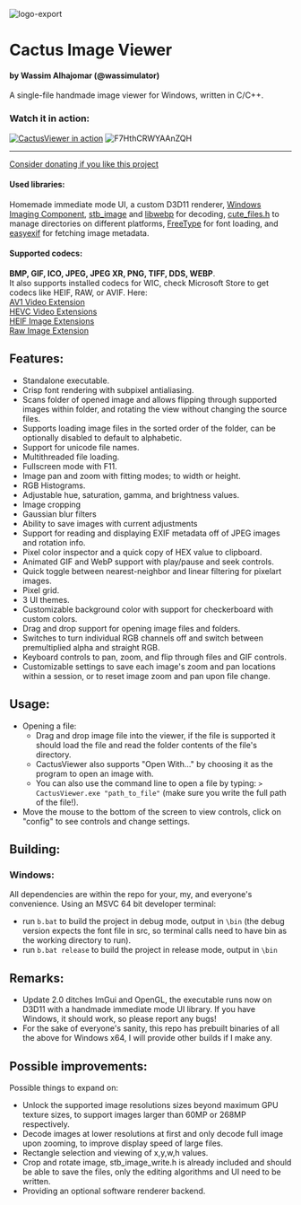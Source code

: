 ![logo-export](https://user-images.githubusercontent.com/75145262/200181192-35c8ea4d-e864-4ac7-89d0-8deda4901699.png)
# Cactus Image Viewer
#### by Wassim Alhajomar (@wassimulator)
A single-file handmade image viewer for Windows, written in C/C++.       
### Watch it in action:
[![CactusViewer in action](https://github.com/Wassimulator/CactusViewer/assets/75145262/9279bef8-5f5f-42fd-9bcc-34605fd3e60f)](https://youtu.be/OlJ1ycqpDII)
![F7HthCRWYAAnZQH](https://github.com/Wassimulator/CactusViewer/assets/75145262/a67dd51c-a61c-4c74-9bbf-0fd07c33594f)


-----
[Consider donating if you like this project](https://www.paypal.com/donate/?hosted_button_id=NYKGNB8VZG84Y)
#### Used libraries:
Homemade immediate mode UI, a custom D3D11 renderer, [Windows Imaging Component](https://learn.microsoft.com/en-us/windows/win32/wic/-wic-about-windows-imaging-codec), [stb_image](https://github.com/nothings/stb) and [libwebp](https://chromium.googlesource.com/webm/libwebp) for decoding, [cute_files.h](https://github.com/RandyGaul/cute_headers/blob/master/cute_files.h) to manage directories on different platforms, [FreeType](https://freetype.org/) for font loading, and [easyexif](https://github.com/mayanklahiri/easyexif) for fetching image metadata.             
#### Supported codecs: 
**BMP, GIF, ICO, JPEG, JPEG XR, PNG, TIFF, DDS, WEBP**.         
It also supports installed codecs for WIC, check Microsoft Store to get codecs like HEIF, RAW, or AVIF. Here:     
[AV1 Video Extension](https://www.microsoft.com/store/productid/9MVZQVXJBQ9V?ocid=pdpshare)      
[HEVC Video Extensions](https://www.microsoft.com/store/productid/9NMZLZ57R3T7?ocid=pdpshare)      
[HEIF Image Extensions](https://www.microsoft.com/store/productid/9PMMSR1CGPWG?ocid=pdpshare)       
[Raw Image Extension](https://www.microsoft.com/store/productid/9NCTDW2W1BH8?ocid=pdpshare)      

## Features:
- Standalone executable.
- Crisp font rendering with subpixel antialiasing.
- Scans folder of opened image and allows flipping through supported images within folder, and rotating the view without changing the source files.
- Supports loading image files in the sorted order of the folder, can be optionally disabled to default to alphabetic.
- Support for unicode file names.
- Multithreaded file loading.
- Fullscreen mode with F11.
- Image pan and zoom with fitting modes; to width or height.
- RGB Histograms.
- Adjustable hue, saturation, gamma, and brightness values.
- Image cropping
- Gaussian blur filters
- Ability to save images with current adjustments
- Support for reading and displaying EXIF metadata off of JPEG images and rotation info.
- Pixel color inspector and a quick copy of HEX value to clipboard.
- Animated GIF and WebP support with play/pause and seek controls.
- Quick toggle between nearest-neighbor and linear filtering for pixelart images.
- Pixel grid.
- 3 UI themes.
- Customizable background color with support for checkerboard with custom colors.
- Drag and drop support for opening image files and folders.
- Switches to turn individual RGB channels off and switch between premultiplied alpha and straight RGB.
- Keyboard controls to pan, zoom, and flip through files and GIF controls.
- Customizable settings to save each image's zoom and pan locations within a session, or to reset image zoom and pan upon file change.

## Usage:
- Opening a file:
  - Drag and drop image file into the viewer, if the file is supported it should load the file and read the folder contents of the file's directory.
  - CactusViewer also supports "Open With..." by choosing it as the program to open an image with.
  - You can also use the command line to open a file by typing: `> CactusViewer.exe "path_to_file"` (make sure you write the full path of the file!).
- Move the mouse to the bottom of the screen to view controls, click on "config" to see controls and change settings. 

## Building:
### Windows:
All dependencies are within the repo for your, my, and everyone's convenience. 
Using an MSVC 64 bit developer terminal:
- run `b.bat` to build the project in debug mode, output in `\bin`
  (the debug version expects the font file in src, so terminal calls need to have bin as the working directory to run).
- run `b.bat release` to build the project in release mode, output in `\bin`

## Remarks:
- Update 2.0 ditches ImGui and OpenGL, the executable runs now on D3D11 with a handmade immediate mode UI library. If you have Windows, it should work, so please report any bugs!
- For the sake of everyone's sanity, this repo has prebuilt binaries of all the above for Windows x64, I will provide other builds if I make any.

## Possible improvements:
Possible things to expand on:
- Unlock the supported image resolutions sizes beyond maximum GPU texture sizes, to support images larger than 60MP or 268MP respectively.
- Decode images at lower resolutions at first and only decode full image upon zooming, to improve display speed of large files.
- Rectangle selection and viewing of x,y,w,h values.
- Crop and rotate image, stb_image_write.h is already included and should be able to save the files, only the editing algorithms and UI need to be written.
- Providing an optional software renderer backend.
